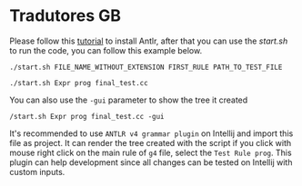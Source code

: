 # Tradutores GB
Please follow this [tutorial](https://www.antlr.org/) to install Antlr, after that you can use the *start.sh* to run the code, you can follow this example below.
 
```
./start.sh FILE_NAME_WITHOUT_EXTENSION FIRST_RULE PATH_TO_TEST_FILE

./start.sh Expr prog final_test.cc
```

You can also use the `-gui` parameter to show the tree it created
```
/start.sh Expr prog final_test.cc -gui
```

It's recommended to use `ANTLR v4 grammar plugin` on Intellij and import this file as project. It can render the tree created with the script if you click with mouse right click on the main rule of `g4` file, select the `Test Rule prog`. This plugin can help development since all changes can be tested on Intellij with custom inputs.
